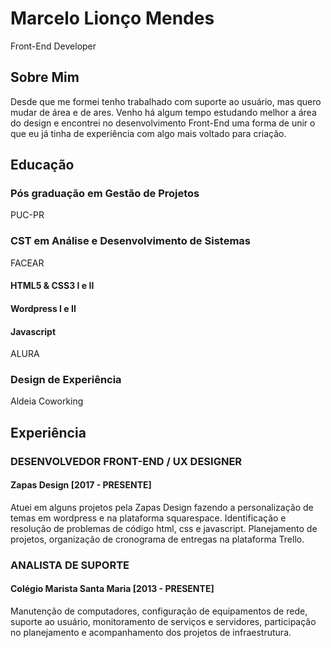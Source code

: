 # Marcelo Lionço Mendes
Front-End Developer

## Sobre Mim
Desde que me formei tenho trabalhado com suporte ao usuário, mas quero mudar de área e de ares. Venho há algum tempo estudando melhor a área do design e encontrei no desenvolvimento Front-End uma forma de unir o que eu já tinha de experiência com algo mais voltado para criação.

## Educação
### Pós graduação em Gestão de Projetos
PUC-PR
### CST em Análise e Desenvolvimento de Sistemas
FACEAR
#### HTML5 & CSS3 I e II
#### Wordpress I e II
#### Javascript
ALURA
### Design de Experiência
Aldeia Coworking

## Experiência
### DESENVOLVEDOR FRONT-END / UX DESIGNER
#### Zapas Design [2017 - PRESENTE]
Atuei em alguns projetos pela Zapas Design fazendo a personalização de temas em wordpress e na plataforma squarespace. Identificação e resolução de problemas de código html, css e javascript. Planejamento de projetos, organização de cronograma de entregas na plataforma Trello.

### ANALISTA DE SUPORTE
#### Colégio Marista Santa Maria [2013 - PRESENTE]
Manutenção de computadores, configuração de equipamentos de rede, suporte ao usuário, monitoramento de serviços e servidores, participação no planejamento e acompanhamento dos projetos de infraestrutura.

